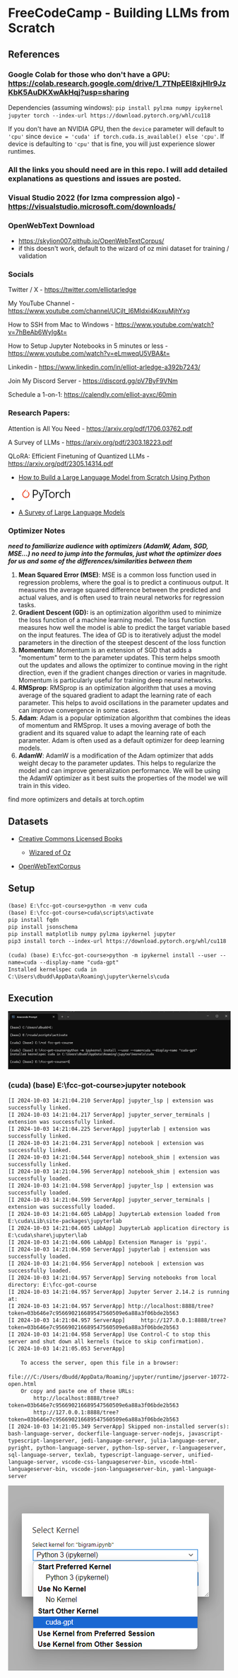 # FreeCodeCamp - Building LLMs from Scratch


## References

### Google Colab for those who don't have a GPU: https://colab.research.google.com/drive/1_7TNpEEl8xjHlr9JzKbK5AuDKXwAkHqj?usp=sharing

Dependencies (assuming windows): `pip install pylzma numpy ipykernel jupyter torch --index-url https://download.pytorch.org/whl/cu118`

If you don't have an NVIDIA GPU, then the `device` parameter will default to `'cpu'` since `device = 'cuda' if torch.cuda.is_available() else 'cpu'`. If device is defaulting to `'cpu'` that is fine, you will just experience slower runtimes.

### All the links you should need are in this repo. I will add detailed explanations as questions and issues are posted.

### Visual Studio 2022 (for lzma compression algo) - https://visualstudio.microsoft.com/downloads/

### OpenWebText Download
- https://skylion007.github.io/OpenWebTextCorpus/
- if this doesn't work, default to the wizard of oz mini dataset for training / validation

### Socials
Twitter / X - https://twitter.com/elliotarledge

My YouTube Channel - https://www.youtube.com/channel/UCjlt_l6MIdxi4KoxuMjhYxg

How to SSH from Mac to Windows - https://www.youtube.com/watch?v=7hBeAb6WyIg&t=

How to Setup Jupyter Notebooks in 5 minutes or less - https://www.youtube.com/watch?v=eLmweqU5VBA&t=

Linkedin - https://www.linkedin.com/in/elliot-arledge-a392b7243/

Join My Discord Server - https://discord.gg/pV7ByF9VNm

Schedule a 1-on-1: https://calendly.com/elliot-ayxc/60min

### Research Papers:
Attention is All You Need - https://arxiv.org/pdf/1706.03762.pdf

A Survey of LLMs - https://arxiv.org/pdf/2303.18223.pdf

QLoRA: Efficient Finetuning of Quantized LLMs - https://arxiv.org/pdf/2305.14314.pdf

- [How to Build a Large Language Model from Scratch Using Python](https://www.freecodecamp.org/news/how-to-build-a-large-language-model-from-scratch-using-python/)

- [![alt text](image-1.png)](https://pytorch.org/get-started/locally/)

- [A Survey of Large Language Models](https://arxiv.org/abs/2303.18223)


### Optimizer Notes

***need to familiarize audience with optimizers (AdamW, Adam, SGD, MSE…) no need to jump into the formulas, just what the optimizer does for us and some of the differences/similarities between them***

1. **Mean Squared Error (MSE)**: MSE is a common loss function used in regression problems, where the goal is to predict a continuous output. It measures the average squared difference between the predicted and actual values, and is often used to train neural networks for regression tasks.
1. **Gradient Descent (GD):**  is an optimization algorithm used to minimize the loss function of a machine learning model. The loss function measures how well the model is able to predict the target variable based on the input features. The idea of GD is to iteratively adjust the model parameters in the direction of the steepest descent of the loss function
1. **Momentum**: Momentum is an extension of SGD that adds a "momentum" term to the parameter updates. This term helps smooth out the updates and allows the optimizer to continue moving in the right direction, even if the gradient changes direction or varies in magnitude. Momentum is particularly useful for training deep neural networks.
1. **RMSprop**: RMSprop is an optimization algorithm that uses a moving average of the squared gradient to adapt the learning rate of each parameter. This helps to avoid oscillations in the parameter updates and can improve convergence in some cases.
1. **Adam**: Adam is a popular optimization algorithm that combines the ideas of momentum and RMSprop. It uses a moving average of both the gradient and its squared value to adapt the learning rate of each parameter. Adam is often used as a default optimizer for deep learning models.
1. **AdamW**: AdamW is a modification of the Adam optimizer that adds weight decay to the parameter updates. This helps to regularize the model and can improve generalization performance. We will be using the AdamW optimizer as it best suits the properties of the model we will train in this video.

find more optimizers and details at torch.optim


## Datasets

- [Creative Commons Licensed Books](https://www.gutenberg.org/)
    - [Wizared of Oz](https://www.gutenberg.org/cache/epub/22566/pg22566.txt)

- [OpenWebTextCorpus](https://huggingface.co/datasets/Kunj07/openwebtext/tree/main)

## Setup

```
(base) E:\fcc-got-course>python -m venv cuda
(base) E:\fcc-got-course>cuda\scripts\activate
pip install fqdn
pip install jsonschema
pip install matplotlib numpy pylzma ipykernel jupyter
pip3 install torch --index-url https://download.pytorch.org/whl/cu118

(cuda) (base) E:\fcc-got-course>python -m ipykernel install --user --name=cuda --display-name "cuda-gpt"
Installed kernelspec cuda in C:\Users\dbudd\AppData\Roaming\jupyter\kernels\cuda
```

## Execution

![alt text](image-2.png)

### (cuda) (base) E:\fcc-got-course>jupyter notebook
```
[I 2024-10-03 14:21:04.210 ServerApp] jupyter_lsp | extension was successfully linked.
[I 2024-10-03 14:21:04.217 ServerApp] jupyter_server_terminals | extension was successfully linked.
[I 2024-10-03 14:21:04.225 ServerApp] jupyterlab | extension was successfully linked.
[I 2024-10-03 14:21:04.231 ServerApp] notebook | extension was successfully linked.
[I 2024-10-03 14:21:04.544 ServerApp] notebook_shim | extension was successfully linked.
[I 2024-10-03 14:21:04.596 ServerApp] notebook_shim | extension was successfully loaded.
[I 2024-10-03 14:21:04.598 ServerApp] jupyter_lsp | extension was successfully loaded.
[I 2024-10-03 14:21:04.599 ServerApp] jupyter_server_terminals | extension was successfully loaded.
[I 2024-10-03 14:21:04.605 LabApp] JupyterLab extension loaded from E:\cuda\Lib\site-packages\jupyterlab
[I 2024-10-03 14:21:04.605 LabApp] JupyterLab application directory is E:\cuda\share\jupyter\lab
[I 2024-10-03 14:21:04.606 LabApp] Extension Manager is 'pypi'.
[I 2024-10-03 14:21:04.950 ServerApp] jupyterlab | extension was successfully loaded.
[I 2024-10-03 14:21:04.956 ServerApp] notebook | extension was successfully loaded.
[I 2024-10-03 14:21:04.957 ServerApp] Serving notebooks from local directory: E:\fcc-got-course
[I 2024-10-03 14:21:04.957 ServerApp] Jupyter Server 2.14.2 is running at:
[I 2024-10-03 14:21:04.957 ServerApp] http://localhost:8888/tree?token=03b646e7c956690216689547560509e6a88a3f06bde2b563
[I 2024-10-03 14:21:04.957 ServerApp]     http://127.0.0.1:8888/tree?token=03b646e7c956690216689547560509e6a88a3f06bde2b563
[I 2024-10-03 14:21:04.958 ServerApp] Use Control-C to stop this server and shut down all kernels (twice to skip confirmation).
[C 2024-10-03 14:21:05.053 ServerApp]

    To access the server, open this file in a browser:
        file:///C:/Users/dbudd/AppData/Roaming/jupyter/runtime/jpserver-10772-open.html
    Or copy and paste one of these URLs:
        http://localhost:8888/tree?token=03b646e7c956690216689547560509e6a88a3f06bde2b563
        http://127.0.0.1:8888/tree?token=03b646e7c956690216689547560509e6a88a3f06bde2b563
[I 2024-10-03 14:21:05.349 ServerApp] Skipped non-installed server(s): bash-language-server, dockerfile-language-server-nodejs, javascript-typescript-langserver, jedi-language-server, julia-language-server, pyright, python-language-server, python-lsp-server, r-languageserver, sql-language-server, texlab, typescript-language-server, unified-language-server, vscode-css-languageserver-bin, vscode-html-languageserver-bin, vscode-json-languageserver-bin, yaml-language-server
```

![alt text](image.png)